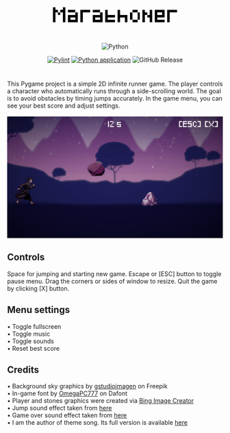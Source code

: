<br/>

<div align="center">
  <p>
    <img src="logo.png" width="290" height="35"/>
  </p>
<br/>

![Python](https://img.shields.io/badge/python-3670A0?style=for-the-badge&logo=python&logoColor=ffdd54)

[![Pylint](https://github.com/f4rys/Marathoner/actions/workflows/pylint.yml/badge.svg)](https://github.com/f4rys/Marathoner/actions/workflows/pylint.yml) [![Python application](https://github.com/f4rys/Marathoner/actions/workflows/python-app.yml/badge.svg)](https://github.com/f4rys/Marathoner/actions/workflows/python-app.yml) ![GitHub Release](https://img.shields.io/github/v/release/f4rys/marathoner)

</div>

# 

<div>This Pygame project is a simple 2D infinite runner game. The player controls a character who automatically runs through a side-scrolling world. The goal is to avoid obstacles by timing jumps accurately. In the game menu, you can see your best score and adjust settings.

<br/>
<br/>

<div align="center">
  <img src="preview.gif">
</div>

## Controls
<div>Space for jumping and starting new game. Escape or [ESC] button to toggle pause menu. Drag the corners or sides of window to resize. Quit the game by clicking [X] button.</div>

## Menu settings
<div>• Toggle fullscreen</div>
<div>• Toggle music</div>
<div>• Toggle sounds</div>
<div>• Reset best score</div>

## Credits

<div>• Background sky graphics by <a href="https://www.freepik.com/free-vector/wanderlust-travel-landscapes_5667591.htm#query=pixel%20sky%20background&position=11&from_view=keyword&track=ais">gstudioimagen</a> on Freepik</div>
<div>• In-game font by <a href="https://www.dafont.com/omegapc777.d6598">OmegaPC777</a> on Dafont</div>
<div>• Player and stones graphics were created via <a href="https://www.bing.com/create">Bing Image Creator</a></div>
<div>• Jump sound effect taken from <a href="https://www.youtube.com/watch?v=QmCfnTtM7vU">here</a></div>
<div>• Game over sound effect taken from <a href="https://www.youtube.com/watch?v=bug1b0fQS8Y">here</a></div>
<div>• I am the author of theme song. Its full version is available <a href="https://on.soundcloud.com/C6pCU">here</a></div>
